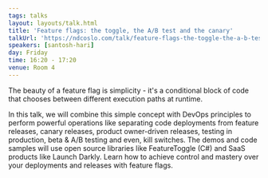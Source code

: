 ```yaml
---
tags: talks
layout: layouts/talk.html
title: 'Feature flags: the toggle, the A/B test and the canary'
talkUrl: 'https://ndcoslo.com/talk/feature-flags-the-toggle-the-a-b-test-and-the-canary/'
speakers: [santosh-hari]
day: Friday
time: 16:20 - 17:20
venue: Room 4
---
```

The beauty of a feature flag is simplicity - it's a conditional block of code that chooses between different execution paths at runtime.

In this talk, we will combine this simple concept with DevOps principles to perform powerful operations like separating code deployments from feature releases, canary releases, product owner-driven releases, testing in production, beta & A/B testing and even, kill switches. The demos and code samples will use open source libraries like FeatureToggle (C#) and SaaS products like Launch Darkly. Learn how to achieve control and mastery over your deployments and releases with feature flags.